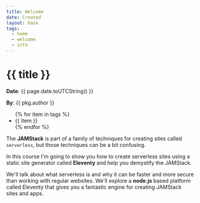 ```yaml
---
title: Welcome
date: Created
layout: base
tags: 
  - home
  - welcome
  - info
---
```


# {{ title }}
**Date**: {{ page.date.toUTCString() }}

**By**: {{ pkg.author }}

<ul>
  {% for item in tags %}
  <li>{{ item }}</li>
  {% endfor %}
</ul>

The **JAMStack** is part of a family of techniques for creating sites called `serverless`, but those techniques can be a bit confusing.

In this course I'm going to show you how to create serverless sites using a static site generator called **Eleventy** and help you demystify the JAMStack.

We'll talk about what serverless is and why it can be faster and more secure than working with regular websites. We'll explore a **node.js** based platform called Eleventy that gives you a fantastic engine for creating JAMStack sites and apps.